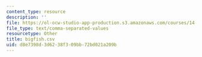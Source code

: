 ```yaml
---
content_type: resource
description: ''
file: https://ol-ocw-studio-app-production.s3.amazonaws.com/courses/14-382-econometrics-spring-2017/d8e7398d3d6238f309bb72bd021a209b_bigfish.csv
file_type: text/comma-separated-values
resourcetype: Other
title: bigfish.csv
uid: d8e7398d-3d62-38f3-09bb-72bd021a209b
---
```

